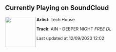 ## Currently Playing on SoundCloud

[<img align="left" width="100" src="https://i1.sndcdn.com/artworks-U8DKUzx0BOxstlV4-pBkGVw-t500x500.jpg">](https://soundcloud.com/hitsdistrict-techhouse/ain-deeper-night)

**Artist**: Tech House 

**Track**: AIN - DEEPER NIGHT *FREE DL*

Last updated at 12/09/2023 12:02
